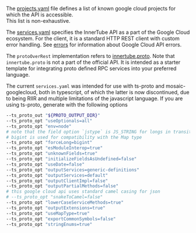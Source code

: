 The [projects.yaml](./projects.yaml) file defines a list of known google cloud projects for which the API is accessible.<br>
This list is non-exhaustive.

The [services.yaml](./services.yaml) specifies the InnerTube API as a part of the Google Cloud ecosystem. For the client, it is a standard HTTP REST client with custom error handling. See [errors](https://cloud.google.com/apis/design/errors) for information about Google Cloud API errors.

The `protoOverRest` implementation refers to [innertube.proto](../protos/youtube/api/innertube/innertube.proto). Note that `innertube.proto` is not a part of the official API. It is intended as a starter template for integrating proto defined RPC services into your preferred language.

The current `services.yaml` was intended for use with ts-proto and mosaic-googlecloud, both in typescript, of which the latter is now discontinued, due to being RIIR and multiple limitations of the javascript language. If you are using ts-proto, generate with the following options

```bash
--ts_proto_out "${PROTO_OUTPUT_DIR}"
--ts_proto_opt "useOptionals=all"
--ts_proto_opt "env=node"
# note that the field option `jstype` is JS_STRING for longs in transit with json
# bigint is used for compatibility with the Map type
--ts_proto_opt "forceLong=bigint"
--ts_proto_opt "esModuleInterop=true"
--ts_proto_opt "unknownFields=true"
--ts_proto_opt "initializeFieldsAsUndefined=false"
--ts_proto_opt "useDate=false"
--ts_proto_opt "outputServices=generic-definitions"
--ts_proto_opt "outputServices=default"
--ts_proto_opt "outputClientImpl=false"
--ts_proto_opt "outputPartialMethods=false"
# this google cloud api uses standard camel casing for json
# --ts_proto_opt "snakeToCamel=false"
--ts_proto_opt "lowerCaseServiceMethods=true"
--ts_proto_opt "outputExtensions=true"
--ts_proto_opt "useMapType=true"
--ts_proto_opt "exportCommonSymbols=false"
--ts_proto_opt "stringEnums=true"
```